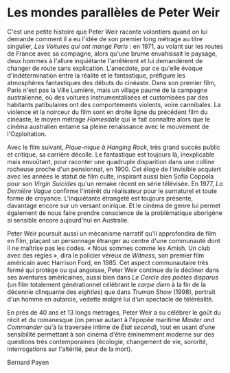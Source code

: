 # Les mondes parallèles de Peter Weir

C'est une petite histoire que Peter Weir raconte volontiers quand on lui demande comment il a eu l'idée de son premier long métrage au titre singulier, _Les Voitures qui ont mangé Paris_ : en 1971, au volant sur les routes de France avec sa compagne, alors qu'une brume envahissait le paysage, deux hommes à l'allure inquiétante l'arrêtèrent et lui demandèrent de changer de route sans explication. L'anecdote, par ce qu'elle évoque d'indétermination entre la réalité et le fantastique, préfigure les atmosphères fantastiques des débuts du cinéaste. Dans son premier film, Paris n'est pas la Ville Lumière, mais un village paumé de la campagne australienne, où des voitures instrumentalisées et customisées par des habitants patibulaires ont des comportements violents, voire cannibales. La violence et la noirceur du film sont en droite ligne du précédent film du cinéaste, le moyen métrage _Homesdale_ qui le fait connaître alors que le cinéma australien entame sa pleine renaissance avec le mouvement de l'Ozploitation.

Avec le film suivant, _Pique-nique à Hanging Rock_, très grand succès public et critique, sa carrière décolle. Le fantastique est toujours là, inexplicable mais envoûtant, pour raconter une quadruple disparition dans une colline rocheuse proche d'un pensionnat, en 1900. Cet éloge de l'invisible acquiert avec les années le statut de film culte, inspirant aussi bien Sofia Coppola pour son _Virgin Suicides_ qu'un remake récent en série télévisée. En 1977, _La Dernière Vague_ confirme l'intérêt du réalisateur pour le surnaturel et toute forme de croyance. L'inquiétante étrangeté est toujours présente, davantage encore sur un versant onirique. Et le cinéma de genre lui permet également de nous faire prendre conscience de la problématique aborigène si sensible encore aujourd'hui en Australie.

Peter Weir poursuit aussi un mécanisme narratif qu'il approfondira de film en film, plaçant un personnage étranger au centre d'une communauté dont il ne maîtrise pas les codes. « Nous sommes comme les Amish. Un club avec des règles », dira le policier véreux de _Witness_, son premier film américain avec Harrison Ford, en 1985. Cet aspect communautaire très fermé qui protège ou qui angoisse, Peter Weir continue de le décliner dans ses aventures américaines, aussi bien dans _Le Cercle des poètes disparus_ (un film totalement générationnel célébrant le _carpe diem_ à la fin de la décennie clinquante des _eighties_) que dans _Truman Show_ (1998), portrait d'un homme en autarcie, vedette malgré lui d'un spectacle de téléréalité.

En près de 40 ans et 13 longs métrages, Peter Weir a su célébrer le goût du récit et du romanesque (on pense autant à l'épopée maritime _Master and Commander_ qu'à la traversée intime de _État second_), tout en usant d'une sensibilité permettant à son cinéma d'être éminemment moderne sur des questions très contemporaines (écologie, changement de vie, sororité, interrogations sur l'altérité, peur de la mort).

<div class="author">Bernard Payen</div>
